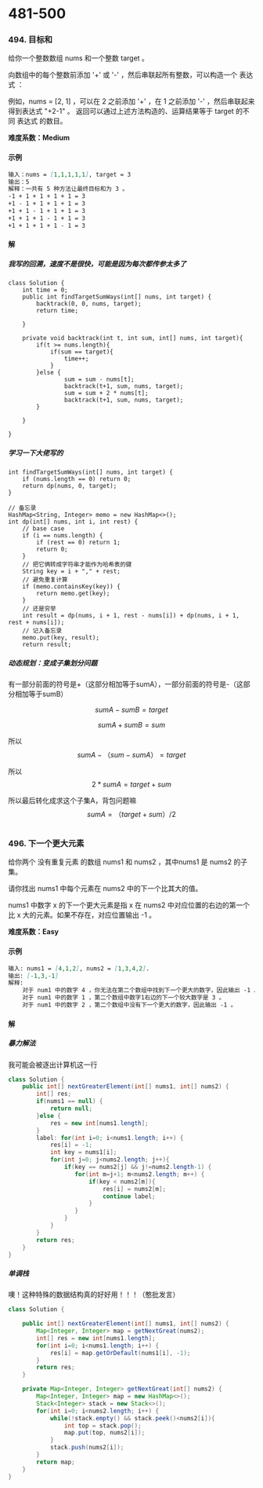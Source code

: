 # 481-500

### 494. 目标和

给你一个整数数组 nums 和一个整数 target 。

向数组中的每个整数前添加 '+' 或 '-' ，然后串联起所有整数，可以构造一个 表达式 ：

例如，nums = [2, 1] ，可以在 2 之前添加 '+' ，在 1 之前添加 '-' ，然后串联起来得到表达式 "+2-1" 。
返回可以通过上述方法构造的、运算结果等于 target 的不同 表达式 的数目。

**难度系数：Medium**

#### 示例

```markdown
输入：nums = [1,1,1,1,1], target = 3
输出：5
解释：一共有 5 种方法让最终目标和为 3 。
-1 + 1 + 1 + 1 + 1 = 3
+1 - 1 + 1 + 1 + 1 = 3
+1 + 1 - 1 + 1 + 1 = 3
+1 + 1 + 1 - 1 + 1 = 3
+1 + 1 + 1 + 1 - 1 = 3

```

#### 解

##### 我写的回溯，速度不是很快，可能是因为每次都传参太多了

```
class Solution {
    int time = 0;
    public int findTargetSumWays(int[] nums, int target) {
        backtrack(0, 0, nums, target);
        return time;
        
    }   

    private void backtrack(int t, int sum, int[] nums, int target){
        if(t >= nums.length){
            if(sum == target){
                time++;
            }         
        }else {            
                sum = sum - nums[t];
                backtrack(t+1, sum, nums, target);
                sum = sum + 2 * nums[t];
                backtrack(t+1, sum, nums, target);
        }

    }

}
```

##### 学习一下大佬写的

```
int findTargetSumWays(int[] nums, int target) {
    if (nums.length == 0) return 0;
    return dp(nums, 0, target);
}

// 备忘录
HashMap<String, Integer> memo = new HashMap<>();
int dp(int[] nums, int i, int rest) {
    // base case
    if (i == nums.length) {
        if (rest == 0) return 1;
        return 0;
    }
    // 把它俩转成字符串才能作为哈希表的键
    String key = i + "," + rest;
    // 避免重复计算
    if (memo.containsKey(key)) {
        return memo.get(key);
    }
    // 还是穷举
    int result = dp(nums, i + 1, rest - nums[i]) + dp(nums, i + 1, rest + nums[i]);
    // 记入备忘录
    memo.put(key, result);
    return result;
```

##### 动态规划：变成子集划分问题

有一部分前面的符号是+（这部分相加等于sumA），一部分前面的符号是-（这部分相加等于sumB）

$$ sumA - sumB = target $$

$$ sumA + sumB = sum $$

所以 $$ sumA -（sum - sumA） = target $$

所以 $$  2 * sumA = target + sum $$

所以最后转化成求这个子集A，背包问题嘛  $$  sumA = （target + sum） /  2 $$

```
```



### 496. 下一个更大元素

给你两个 没有重复元素 的数组 nums1 和 nums2 ，其中nums1 是 nums2 的子集。

请你找出 nums1 中每个元素在 nums2 中的下一个比其大的值。

nums1 中数字 x 的下一个更大元素是指 x 在 nums2 中对应位置的右边的第一个比 x 大的元素。如果不存在，对应位置输出 -1 。

**难度系数：Easy**

#### 示例

```markdown
输入: nums1 = [4,1,2], nums2 = [1,3,4,2].
输出: [-1,3,-1]
解释:
    对于 num1 中的数字 4 ，你无法在第二个数组中找到下一个更大的数字，因此输出 -1 。
    对于 num1 中的数字 1 ，第二个数组中数字1右边的下一个较大数字是 3 。
    对于 num1 中的数字 2 ，第二个数组中没有下一个更大的数字，因此输出 -1 。

```

#### 解

##### 暴力解法  

我可能会被逐出计算机这一行

```java
class Solution {
    public int[] nextGreaterElement(int[] nums1, int[] nums2) {
        int[] res;
        if(nums1 == null) {
            return null;
        }else {
            res = new int[nums1.length];
        }
        label: for(int i=0; i<nums1.length; i++) {
            res[i] = -1;
            int key = nums1[i];
            for(int j=0; j<nums2.length; j++){
                if(key == nums2[j] && j!=nums2.length-1) {
                   for(int m=j+1; m<nums2.length; m++) {
                       if(key < nums2[m]){
                           res[i] = nums2[m];
                           continue label;
                       }
                   }
                }
            }
        }
        return res;
    }
}
```

##### 单调栈

噢！这种特殊的数据结构真的好好用！！！（憨批发言）

```java
class Solution {

    public int[] nextGreaterElement(int[] nums1, int[] nums2) {
        Map<Integer, Integer> map = getNextGreat(nums2);
        int[] res = new int[nums1.length];
        for(int i=0; i<nums1.length; i++) {
            res[i] = map.getOrDefault(nums1[i], -1);
        }
        return res;
    }

    private Map<Integer, Integer> getNextGreat(int[] nums2) {
        Map<Integer, Integer> map = new HashMap<>();
        Stack<Integer> stack = new Stack<>();
        for(int i=0; i<nums2.length; i++) {
            while(!stack.empty() && stack.peek()<nums2[i]){
                int top = stack.pop();
                map.put(top, nums2[i]);
            }
            stack.push(nums2[i]);
        }
        return map;
    }
}
```



